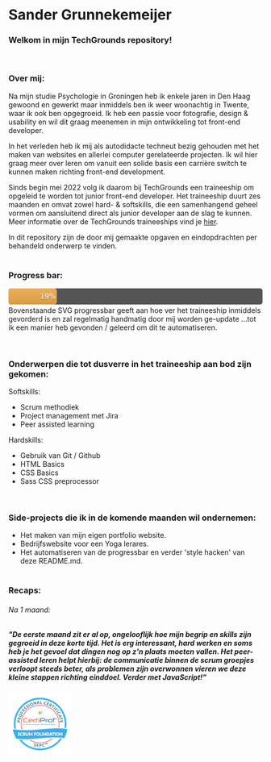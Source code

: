 
# Sander Grunnekemeijer
### Welkom in mijn TechGrounds repository! &nbsp; 
&nbsp; 
### Over mij: 
Na mijn studie Psychologie in Groningen heb ik enkele jaren in Den Haag gewoond en gewerkt maar  inmiddels ben ik weer woonachtig in Twente, waar ik ook ben opgegroeid. Ik heb een passie voor fotografie, design & usability en wil dit graag meenemen in mijn ontwikkeling tot front-end developer.

In het verleden heb ik mij als autodidacte techneut bezig gehouden met het maken van websites en allerlei computer gerelateerde projecten. Ik wil hier graag meer over leren om vanuit een solide basis een carrière switch te kunnen maken richting front-end development.    

Sinds begin mei 2022 volg ik daarom bij TechGrounds een traineeship om opgeleid te worden tot junior front-end developer. Het traineeship duurt zes maanden en omvat zowel hard- & softskills, die een samenhangend geheel vormen om aansluitend direct als junior developer aan de slag te kunnen. Meer informatie over de TechGrounds traineeships vind je [hier](https://techgrounds.nl).  


In dit repository zijn de door mij gemaakte opgaven en eindopdrachten per behandeld onderwerp te vinden.  
&nbsp;   
### Progress bar: 
![](./readme/progress_bar.svg)  
Bovenstaande SVG progressbar geeft aan hoe ver het traineeship inmiddels gevorderd is en zal regelmatig handmatig door mij worden ge-update   ...tot ik een manier heb gevonden / geleerd om dit te automatiseren.

 &nbsp; 
### Onderwerpen die tot dusverre in het traineeship aan bod zijn gekomen:  

Softskills:
- Scrum methodiek
- Project management met Jira
- Peer assisted learning


Hardskills:
 - Gebruik van Git / Github
 - HTML Basics
 - CSS Basics
 - Sass CSS preprocessor


 






 &nbsp; 
### Side-projects die ik in de komende maanden wil ondernemen:

- Het maken van mijn eigen portfolio website. 
- Bedrijfswebsite voor een Yoga lerares.
- Het automatiseren van de progressbar en verder 'style hacken' van deze README.md. 
&nbsp;   
&nbsp;   

### Recaps:  
###### Na 1 maand:  
##### _"De eerste maand zit er al op, ongelooflijk hoe mijn begrip en skills zijn gegroeid in deze korte tijd. Het is erg interessant, hard werken en soms heb je het gevoel dat dingen nog op z'n plaats moeten vallen. Het peer-assisted leren helpt hierbij: de communicatie binnen de scrum groepjes verloopt steeds beter, als problemen zijn overwonnen vieren we deze kleine stappen richting einddoel. Verder met JavaScript!"_ 

















![](./readme/scrum_cert.png) 






